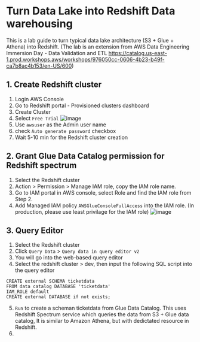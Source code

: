 # Turn Data Lake into Redshift Data warehousing

This is a lab guide to turn typical data lake architecture (S3 + Glue + Athena) into Redshift.
(The lab is an extension from AWS Data Engineering Immersion Day - Data Validation and ETL https://catalog.us-east-1.prod.workshops.aws/workshops/976050cc-0606-4b23-b49f-ca7b8ac4b153/en-US/600)

## 1. Create Redshift cluster

1. Login AWS Console
2. Go to Redshift portal - Provisioned clusters dashboard
3. Create Cluster
4. Select `Free Trial`
![image](https://user-images.githubusercontent.com/112601576/205628090-b41fa40c-5131-4ab8-9537-1d014e206549.png)
5. Use `awsuser` as the Admin user name
6. check `Auto generate password` checkbox
7. Wait 5-10 min for the Redshift cluster creation

## 2. Grant Glue Data Catalog permission for Redshift spectrum
1. Select the Redshift cluster
2. Action > Permission > Manage IAM role, copy the IAM role name.
3. Go to IAM portal in AWS console, select Role and find the IAM role from Step 2.
4. Add Managed IAM policy `AWSGlueConsoleFullAccess` into the IAM role. (In production, please use least privilage for the IAM role)
![image](https://user-images.githubusercontent.com/112601576/205630820-708a3db3-1b27-4363-80fc-daf4d2f02efd.png)


## 3. Query Editor
1. Select the Redshift cluster
2. Click `Query Data` > `Query data in query editor v2`
3. You will go into the web-based query editor
4. Select the redshift cluster > dev, then input the following SQL script into the query editor
```
CREATE external SCHEMA ticketdata
FROM data catalog DATABASE 'ticketdata'
IAM_ROLE default
CREATE external DATABASE if not exists;
```
5. `Run` to create a scheman ticketdata from Glue Data Catalog. This uses Redshift Spectrum service which queries the data from S3 + Glue data catalog, It is similar to Amazon Athena, but with dedictated resource in Redshift.
6. 
